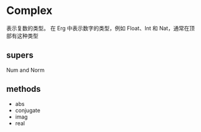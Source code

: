 # Complex

表示复数的类型。 在 Erg 中表示数字的类型，例如 Float、Int 和 Nat，通常在顶部有这种类型

## supers

Num and Norm

## methods

* abs
* conjugate
* imag
* real

